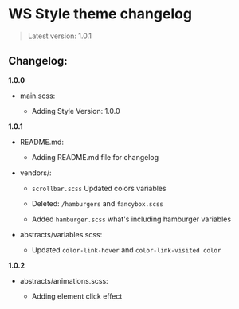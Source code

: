 # WS Style theme changelog

> Latest version: 1.0.1

## Changelog:

**1.0.0**

- main.scss:

  - Adding Style Version: 1.0.0

**1.0.1**

- README.md:

  - Adding README.md file for changelog

- vendors/:

  - `scrollbar.scss` Updated colors variables

  - Deleted: `/hamburgers` and `fancybox.scss`

  - Added `hamburger.scss` what's including hamburger variables

- abstracts/variables.scss:

  - Updated `color-link-hover` and `color-link-visited color`

**1.0.2**

- abstracts/animations.scss:

  - Adding element click effect
